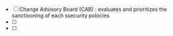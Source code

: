 - [ ] Change Advisory Board (CAB) : evaluates  and prioritizes the sanctiooning of each ssecurity polocies 
- [ ] 
- [ ] 